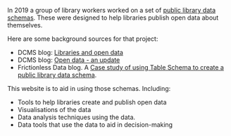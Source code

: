 In 2019 a group of library workers worked on a set of [public library data schemas](https://schema.librarydata.uk/). These were designed to help libraries publish open data about themselves.

Here are some background sources for that project:

- DCMS blog: [Libraries and open data](https://dcmslibraries.blog.gov.uk/2019/09/06/libraries-and-open-data/)
- DCMS blog: [Open data - an update](https://dcmslibraries.blog.gov.uk/2020/08/03/library-open-data-an-update/)
- Frictionless Data blog. A [Case study of using Table Schema to create a public library data schema](https://frictionlessdata.io/blog/2022/02/07/libraries-hacked/#schemas-and-frictionless-data).

This website is to aid in using those schemas. Including:

- Tools to help libraries create and publish open data
- Visualisations of the data
- Data analysis techniques using the data.
- Data tools that use the data to aid in decision-making
